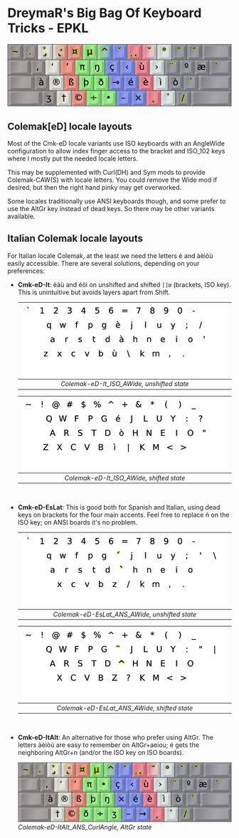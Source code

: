DreymaR's Big Bag Of Keyboard Tricks - EPKL
===========================================

![EPKL help image for Colemak-eD-ItAlt on an ANSI board, the AltGr state](../Cmk-eD-ItAlt_ANS/Cmk-ItAlt_ANS_s6_EPKL.png)
  
  
Colemak[eD] locale layouts
--------------------------
Most of the Cmk-eD locale variants use ISO keyboards with an AngleWide configuration to allow index finger access to the bracket and ISO_102 keys where I mostly put the needed locale letters.
  
This may be supplemented with Curl(DH) and Sym mods to provide Colemak-CAW(S) with locale letters. You could remove the Wide mod if desired, but then the right hand pinky may get overworked.
  
Some locales traditionally use ANSI keyboards though, and some prefer to use the AltGr key instead of dead keys. So there may be other variants available.

Italian Colemak locale layouts
------------------------------
For Italian locale Colemak, at the least we need the letters é and àèìòù easily accessible. There are several solutions, depending on your preferences:
- **Cmk-eD-It**: èàù and éòì on unshifted and shifted `[]œ` (brackets, ISO key). This is unintuitive but avoids layers apart from Shift.
	<br>

	|![EPKL help image for Colemak-eD-It AngleWide on an ISO board, unshifted state](../Cmk-eD-It_ISO_AWide/state0.png)|
	|   :---:   |
	|_Colemak-eD-It_ISO_AWide, unshifted state_|

	|![EPKL help image for Colemak-eD-It AngleWide on an ISO board, shifted state](../Cmk-eD-It_ISO_AWide/state1.png)|
	|   :---:   |
	|_Colemak-eD-It_ISO_AWide, shifted state_|

	<br>
- **Cmk-eD-EsLat**: This is good both for Spanish and Italian, using dead keys on brackets for the four main accents. Feel free to replace ñ on the ISO key; on ANSI boards it's no problem.
	<br>

	|![EPKL help image for Colemak-eD-EsLat AngleWide on an ANSI board, unshifted state](../Cmk-eD-EsLat_ANS_AWide/state0.png)|
	|   :---:   |
	|_Colemak-eD-EsLat_ANS_AWide, unshifted state_|

	|![EPKL help image for Colemak-eD-EsLat AngleWide on an ANSI board, shifted state](../Cmk-eD-EsLat_ANS_AWide/state1.png)|
	|   :---:   |
	|_Colemak-eD-EsLat_ANS_AWide, shifted state_|

	<br>
- **Cmk-eD-ItAlt**: An alternative for those who prefer using AltGr. The letters àèìòù are easy to remember on AltGr+aeiou; é gets the neighboring AltGr+n (and/or the ISO key on ISO boards).
	<br>

	![EPKL help image for Colemak-eD-ItAlt on an ANSI board, the AltGr state](../Cmk-eD-ItAlt_ANS_CurlAngle/Cmk-ItAlt_ANS-CA_s6_EPKL.png)
	_Colemak-eD-ItAlt_ANS_CurlAngle, AltGr state_
